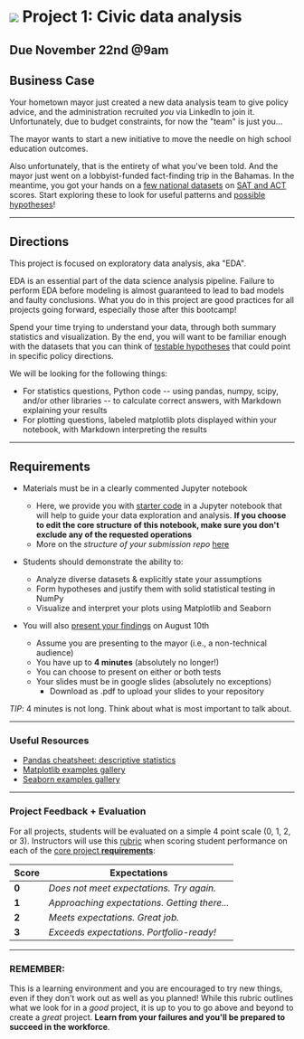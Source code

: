 # ![](https://ga-dash.s3.amazonaws.com/production/assets/logo-9f88ae6c9c3871690e33280fcf557f33.png) Project 1: Civic data analysis

## Due November 22nd @9am

## Business Case

Your hometown mayor just created a new data analysis team to give policy advice, and the administration recruited _you_ via LinkedIn to join it. Unfortunately, due to budget constraints, for now the "team" is just you...

The mayor wants to start a new initiative to move the needle on high school education outcomes.

Also unfortunately, that is the entirety of what you've been told. And the mayor just went on a lobbyist-funded fact-finding trip in the Bahamas. In the meantime, you got your hands on a [few national datasets][data] on [SAT and ACT][background] scores. Start exploring these to look for useful patterns and [possible hypotheses][ps]!

---

## Directions

This project is focused on exploratory data analysis, aka "EDA". 

EDA is an essential part of the data science analysis pipeline. Failure to perform EDA before modeling is almost guaranteed to lead to bad models and faulty conclusions. What you do in this project are good practices for all projects going forward, especially those after this bootcamp!

Spend your time trying to understand your data, through both summary statistics and visualization. By the end, you will want to be familiar enough with the datasets that you can think of [testable hypotheses][ps] that could point in specific policy directions.

We will be looking for the following things:

- For statistics questions, Python code -- using pandas, numpy, scipy, and/or other libraries -- to calculate correct answers, with Markdown explaining your results
- For plotting questions, labeled matplotlib plots displayed within your notebook, with Markdown interpreting the results

---

## Requirements

- Materials must be in a clearly commented Jupyter notebook
  - Here, we provide you with [starter code](./code/starter-code.ipynb) in a Jupyter notebook that will help to guide your data exploration and analysis. **If you choose to edit the core structure of this notebook, make sure you don't exclude any of the requested operations**
  - More on the *structure of your submission repo* [here][deliverables]
- Students should demonstrate the ability to:

    - Analyze diverse datasets & explicitly state your assumptions
    - Form hypotheses and justify them with solid statistical testing in NumPy
    - Visualize and interpret your plots using Matplotlib and Seaborn

- You will also [present your findings][presentation] on August 10th
    - Assume you are presenting to the mayor (i.e., a non-technical audience)
    - You have up to **4 minutes** (absolutely no longer!)
    - You can choose to present on either or both tests
    - Your slides must be in google slides (absolutely no exceptions)
      - Download as .pdf to upload your slides to your repository

*TIP*: 4 minutes is not long.  Think about what is most important to talk about.  

---

### Useful Resources

- [Pandas cheatsheet: descriptive statistics](https://chrisalbon.com/code/python/data_wrangling/pandas_dataframe_descriptive_stats/)
- [Matplotlib examples gallery](https://matplotlib.org/stable/gallery/index.html)
- [Seaborn examples gallery](http://seaborn.pydata.org/examples/)

---

### Project Feedback + Evaluation

For all projects, students will be evaluated on a simple 4 point scale (0, 1, 2, or 3). Instructors will use this [rubric][rubric] when scoring student performance on each of the [core project **requirements**][rubric]:

 Score | Expectations
 ----- | ------------
 **0** | _Does not meet expectations. Try again._
 **1** | _Approaching expectations. Getting there..._
 **2** | _Meets expectations. Great job._
 **3** | _Exceeds expectations. Portfolio-ready!_

---

### REMEMBER:

This is a learning environment and you are encouraged to try new things, even if they don't work out as well as you planned! While this rubric outlines what we look for in a _good_ project, it is up to you to go above and beyond to create a _great_ project. **Learn from your failures and you'll be prepared to succeed in the workforce**.

[data]: https://git.generalassemb.ly/dsir-1031/project_1/wiki/Data
[deliverables]: https://git.generalassemb.ly/dsir-1031/project_1/wiki/Deliverables
[rubric]: https://git.generalassemb.ly/dsir-1031/project_1/wiki/Rubric
[presentation]: https://git.generalassemb.ly/dsir-1031/project_1/wiki/Presentation
[ps]: https://git.generalassemb.ly/dsir-1031/project_1/wiki/Problem-Statement
[background]: https://git.generalassemb.ly/dsir-1031/project_1/wiki/SAT-ACT-background
